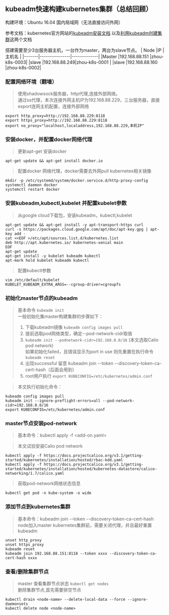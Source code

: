 ## kubeadm快速构建kubernetes集群（总结回顾）
构建环境：Ubuntu 16.04  国内局域网（无法直接访问外网）

参考文档：kubernetes官方网站的[kubeadm安装文档](https://kubernetes.io/docs/setup/independent/install-kubeadm/)
以及[利用kubeadm创建集群](https://kubernetes.io/docs/setup/independent/create-cluster-kubeadm/)这两个文档

搭建需要至少3台服务器主机，一台作为master，两台为slave节点。
|  Node |IP             |主机名        |
|-------|---------------|-------------|
|Master |192.168.88.151 |zhou-k8s-0003|
|slave  |192.168.88.249|zhou-k8s-0001 |
|slave  |192.168.88.160 |zhou-k8s-0002|

### 配置网络环境（翻墙） 

>使用shadowsock服务器，http代理,连接外部网络。  
>通过ss代理，本次连接外网主机IP为192.168.88.229，三台服务器，直接export连网主机配置，连接外部网络
>
>
	export http_proxy=http://192.168.88.229:8118
	export https_proxy=http://192.168.88.229:8118 
	export no_proxy="localhost,localaddress,192.168.88.229,本机IP"

### 安装docker，并配置docker网络代理
>更新apt-get 安装docker
>
	apt-get update && apt-get install docker.io

>配置docker 网络代理，docker需要去外网pull kubernetes相关镜像
>
	mkdir -p /etc/systemd/system/docker.service.d/http-proxy-config
	systemctl daemon docker
	systemctl restart docker

### 安装kubeadm,kubectl,kubelet 并配置kubelet参数
>从google cloud下载包，安装kubeadm，kubectl,kubelet
>
	apt-get update && apt-get install -y apt-transport-https curl
	curl -s https://packages.cloud.google.com/apt/doc/apt-key.gpg | apt-key add -
	cat <<EOF >/etc/apt/sources.list.d/kubernetes.list
	deb http://apt.kubernetes.io/ kubernetes-xenial main
	EOF
	apt-get update
	apt-get install -y kubelet kubeadm kubectl
	apt-mark hold kubelet kubeadm kubectl

>配置kubectl参数
>
	vim /etc/default/kubelet
	KUBELET_KUBEADM_EXTRA_ARGS=--cgroup-driver=cgroupfs

### 初始化master节点的kubeadm
>基本命令 `kubeadm init`  
>一般初始化集master构建集群的步骤如下：
>
>1. 下载kubeadm镜像  `kubeadm config images pull`  
>2. 提前选取pod网络类型，确定--pod-network-cidr取值  
>3. `kubeadm init --podnetwork-cidr=192.168.0.0/16` (本文选取Calio pod network)  
  如果初始化failed，且错误显示为port in use 则先重置在执行命令 `kubeadm reset`
>4. 出现successful 留意 kubeadm join --token --discovery-token-ca-cert-hash（后面会用到）
>5. root用户执行 `export KUBECONFIG=/etc/kubernetes/admin.conf`

>本文执行初始化命令： 
>	
	kubeadm config images pull
	kubeadm init --ignore-preflight-errors=all --pod-network-cidr=192.168.0.0/16
	export KUBECONFIG=/etc/kubernetes/admin.conf

### master节点安装pod-network

>基本命令：kubectl apply -f <add-on.yaml>

>本文试验安装Calio pod network
>	
	kubectl apply -f https://docs.projectcalico.org/v3.1/getting-started/kubernetes/installation/hosted/rbac-kdd.yaml
	kubectl apply -f https://docs.projectcalico.org/v3.1/getting-started/kubernetes/installation/hosted/kubernetes-datastore/calico-networking/1.7/calico.yaml

>获取pod-network网络状态信息  
>	
	kubectl get pod -n kube-system -o wide


### 添加节点到kubernetes集群 
>基本命令：kubeadm join --token --discovery-token-ca-cert-hash  
>node加入master kubernetes集群前，需要关闭代理，并且最好重置kubeadm  
>	
	unset http_proxy
	unset https_proxy
	kubeadm reset
	kubeadm join 192.168.88.151:8118 --token xxxx --discovery-token-ca-cert-hash xxxx
	
### 查看/删除集群节点
>master 查看集群节点状态   `kubectl get nodes`  
>删除集群节点,首先需要排空节点
>	
	kubectl drain <node-name> --delete-local-data --force --ignore-daemonsets
 	kubectl delete node <node-name>